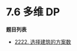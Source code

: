 # 7.6 多维 DP

**题目列表**

- [2222. 选择建筑的方案数](https://leetcode.cn/problems/number-of-ways-to-select-buildings/description/)
